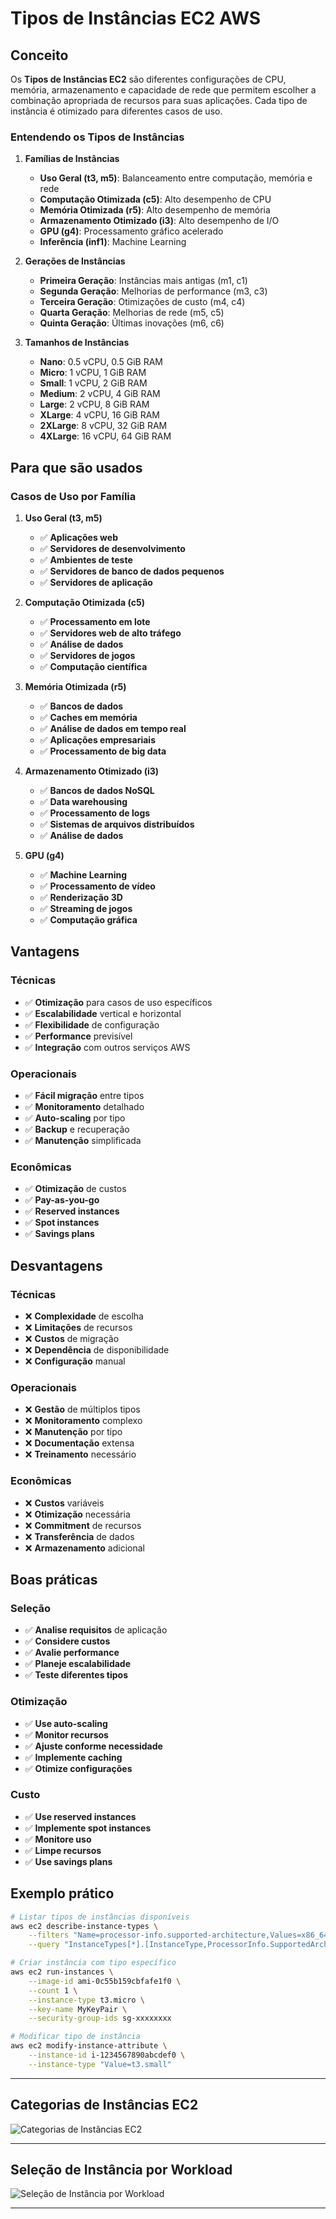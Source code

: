 # Tipos de Instâncias EC2 AWS

## Conceito

Os **Tipos de Instâncias EC2** são diferentes configurações de CPU, memória, armazenamento e capacidade de rede que permitem escolher a combinação apropriada de recursos para suas aplicações. Cada tipo de instância é otimizado para diferentes casos de uso.

### Entendendo os Tipos de Instâncias

1. **Famílias de Instâncias**
   - **Uso Geral (t3, m5)**: Balanceamento entre computação, memória e rede
   - **Computação Otimizada (c5)**: Alto desempenho de CPU
   - **Memória Otimizada (r5)**: Alto desempenho de memória
   - **Armazenamento Otimizado (i3)**: Alto desempenho de I/O
   - **GPU (g4)**: Processamento gráfico acelerado
   - **Inferência (inf1)**: Machine Learning

2. **Gerações de Instâncias**
   - **Primeira Geração**: Instâncias mais antigas (m1, c1)
   - **Segunda Geração**: Melhorias de performance (m3, c3)
   - **Terceira Geração**: Otimizações de custo (m4, c4)
   - **Quarta Geração**: Melhorias de rede (m5, c5)
   - **Quinta Geração**: Últimas inovações (m6, c6)

3. **Tamanhos de Instâncias**
   - **Nano**: 0.5 vCPU, 0.5 GiB RAM
   - **Micro**: 1 vCPU, 1 GiB RAM
   - **Small**: 1 vCPU, 2 GiB RAM
   - **Medium**: 2 vCPU, 4 GiB RAM
   - **Large**: 2 vCPU, 8 GiB RAM
   - **XLarge**: 4 vCPU, 16 GiB RAM
   - **2XLarge**: 8 vCPU, 32 GiB RAM
   - **4XLarge**: 16 vCPU, 64 GiB RAM

## Para que são usados

### Casos de Uso por Família

1. **Uso Geral (t3, m5)**
   - ✅ **Aplicações web**
   - ✅ **Servidores de desenvolvimento**
   - ✅ **Ambientes de teste**
   - ✅ **Servidores de banco de dados pequenos**
   - ✅ **Servidores de aplicação**

2. **Computação Otimizada (c5)**
   - ✅ **Processamento em lote**
   - ✅ **Servidores web de alto tráfego**
   - ✅ **Análise de dados**
   - ✅ **Servidores de jogos**
   - ✅ **Computação científica**

3. **Memória Otimizada (r5)**
   - ✅ **Bancos de dados**
   - ✅ **Caches em memória**
   - ✅ **Análise de dados em tempo real**
   - ✅ **Aplicações empresariais**
   - ✅ **Processamento de big data**

4. **Armazenamento Otimizado (i3)**
   - ✅ **Bancos de dados NoSQL**
   - ✅ **Data warehousing**
   - ✅ **Processamento de logs**
   - ✅ **Sistemas de arquivos distribuídos**
   - ✅ **Análise de dados**

5. **GPU (g4)**
   - ✅ **Machine Learning**
   - ✅ **Processamento de vídeo**
   - ✅ **Renderização 3D**
   - ✅ **Streaming de jogos**
   - ✅ **Computação gráfica**

## Vantagens

### Técnicas
- ✅ **Otimização** para casos de uso específicos
- ✅ **Escalabilidade** vertical e horizontal
- ✅ **Flexibilidade** de configuração
- ✅ **Performance** previsível
- ✅ **Integração** com outros serviços AWS

### Operacionais
- ✅ **Fácil migração** entre tipos
- ✅ **Monitoramento** detalhado
- ✅ **Auto-scaling** por tipo
- ✅ **Backup** e recuperação
- ✅ **Manutenção** simplificada

### Econômicas
- ✅ **Otimização** de custos
- ✅ **Pay-as-you-go**
- ✅ **Reserved instances**
- ✅ **Spot instances**
- ✅ **Savings plans**

## Desvantagens

### Técnicas
- ❌ **Complexidade** de escolha
- ❌ **Limitações** de recursos
- ❌ **Custos** de migração
- ❌ **Dependência** de disponibilidade
- ❌ **Configuração** manual

### Operacionais
- ❌ **Gestão** de múltiplos tipos
- ❌ **Monitoramento** complexo
- ❌ **Manutenção** por tipo
- ❌ **Documentação** extensa
- ❌ **Treinamento** necessário

### Econômicas
- ❌ **Custos** variáveis
- ❌ **Otimização** necessária
- ❌ **Commitment** de recursos
- ❌ **Transferência** de dados
- ❌ **Armazenamento** adicional

## Boas práticas

### Seleção
- ✅ **Analise requisitos** de aplicação
- ✅ **Considere custos**
- ✅ **Avalie performance**
- ✅ **Planeje escalabilidade**
- ✅ **Teste diferentes tipos**

### Otimização
- ✅ **Use auto-scaling**
- ✅ **Monitor recursos**
- ✅ **Ajuste conforme necessidade**
- ✅ **Implemente caching**
- ✅ **Otimize configurações**

### Custo
- ✅ **Use reserved instances**
- ✅ **Implemente spot instances**
- ✅ **Monitore uso**
- ✅ **Limpe recursos**
- ✅ **Use savings plans**

## Exemplo prático

```bash
# Listar tipos de instâncias disponíveis
aws ec2 describe-instance-types \
    --filters "Name=processor-info.supported-architecture,Values=x86_64" \
    --query "InstanceTypes[*].[InstanceType,ProcessorInfo.SupportedArchitectures,MemoryInfo.SizeInMiB]"

# Criar instância com tipo específico
aws ec2 run-instances \
    --image-id ami-0c55b159cbfafe1f0 \
    --count 1 \
    --instance-type t3.micro \
    --key-name MyKeyPair \
    --security-group-ids sg-xxxxxxxx

# Modificar tipo de instância
aws ec2 modify-instance-attribute \
    --instance-id i-1234567890abcdef0 \
    --instance-type "Value=t3.small"
```

---

## Categorias de Instâncias EC2
![Categorias de Instâncias EC2](/images/Categorias%20de%20Instâncias%20EC2.png)

---

## Seleção de Instância por Workload
![Seleção de Instância por Workload](/images/Seleção%20de%20Instância%20por%20Workload.png)

---

